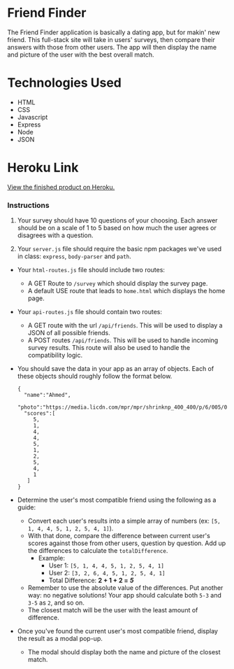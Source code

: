 
# Friend Finder

The Friend Finder application is basically a dating app, but for makin' new friend. This full-stack site will take in users' surveys, then compare their answers with those from other users. The app will then display the name and picture of the user with the best overall match.



# Technologies Used

- HTML
- CSS
- Javascript
- Express
- Node
- JSON


# Heroku Link
<a href="https://friendfinderbymia.herokuapp.com/">View the finished product on Heroku.</a>

### Instructions
1. Your survey should have 10 questions of your choosing. Each answer should be on a scale of 1 to 5 based on how much the user agrees or disagrees with a question.

2. Your `server.js` file should require the basic npm packages we've used in class: `express`, `body-parser` and `path`.

* Your `html-routes.js` file should include two routes:
	* A GET Route to `/survey` which should display the survey page.
	* A default USE route that leads to `home.html` which displays the home page. 

* Your `api-routes.js` file should contain two routes:
	* A GET route with the url `/api/friends`. This will be used to display a JSON of all possible friends.
	* A POST routes `/api/friends`. This will be used to handle incoming survey results. This route will also be used to handle the compatibility logic. 

* You should save the data in your app as an array of objects. Each of these objects should roughly follow the format below.

	```
	{
	  "name":"Ahmed",
	  "photo":"https://media.licdn.com/mpr/mpr/shrinknp_400_400/p/6/005/064/1bd/3435aa3.jpg",
	  "scores":[
	     5,
	     1,
	     4,
	     4,
	     5,
	     1,
	     2,
	     5,
	     4,
	     1
	   ]
	}
	```
   		
* Determine the user's most compatible friend using the following as a guide:
	* Convert each user's results into a simple array of numbers (ex: `[5, 1, 4, 4, 5, 1, 2, 5, 4, 1]`).
	* With that done, compare the difference between current user's scores against those from other users, question by question. Add up the differences to calculate the `totalDifference`.
		* Example: 
			* User 1: `[5, 1, 4, 4, 5, 1, 2, 5, 4, 1]`
			* User 2: `[3, 2, 6, 4, 5, 1, 2, 5, 4, 1]`
			* Total Difference: **2 + 1 + 2 =** ***5***
	* Remember to use the absolute value of the differences. Put another way: no negative solutions! Your app should calculate both `5-3` and `3-5` as `2`, and so on. 
	* The closest match will be the user with the least amount of difference.

* Once you've found the current user's most compatible friend, display the result as a modal pop-up.
	* The modal should display both the name and picture of the closest match. 
